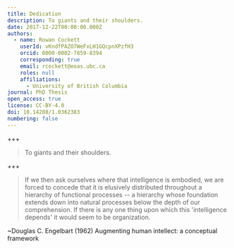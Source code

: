 ```yaml
---
title: Dedication
description: To giants and their shoulders.
date: 2017-12-22T00:00:00.000Z
authors:
  - name: Rowan Cockett
    userId: vKndfPAZO7WeFxLH1GQcpnXPzfH3
    orcid: 0000-0002-7859-8394
    corresponding: true
    email: rcockett@eoas.ubc.ca
    roles: null
    affiliations:
      - University of British Columbia
journal: PhD Thesis
open_access: true
license: CC-BY-4.0
doi: 10.14288/1.0362383
numbering: false
---
```


+++

> To giants and their shoulders.

+++

> If we then ask ourselves where that intelligence is embodied, we are forced to
> concede that it is elusively distributed throughout a hierarchy of functional
> processes -- a hierarchy whose foundation extends down into natural processes
> below the depth of our comprehension. If there is any one thing upon which this
> 'intelligence depends' it would seem to be organization.

~Douglas C. Engelbart (1962)
Augmenting human intellect: a conceptual framework
